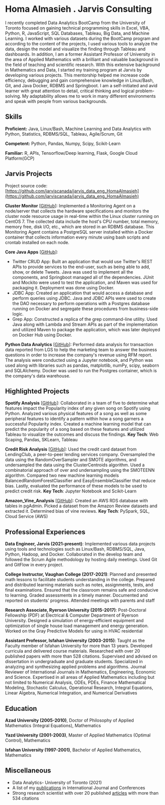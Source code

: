 # Homa Almasieh . Jarvis Consulting

 I recently completed Data Analytics BootCamp from the University of Toronto focused on gaining technical programming skills in Excel, VBA, Python, R, JavaScript, SQL Databases, Tableau, Big Data, and Machine Learning. I worked with various datasets during the BootCamp program and according to the content of the projects, I used various tools to analyze the data, design the model and visualize the finding through Tableau and dashboards. In addition, I am a former Assistant Professor of University in the area of Applied Mathematics with a brilliant and valuable background in the field of teaching and scientific research. With this extensive background in Mathematics and Data, I started my training program at Jarvis by developing various projects. This mentorship helped me increase code efficiency, debugging and gain comprehensive knowledge in Linux/Bash, Git, and Java Docker, RDBMS and Springboot. I am a self-initiated and avid learner with great attention to detail, critical thinking and logical problem-solving. My adaptability allows me to work in many different environments and speak with people from various backgrounds.

## Skills

**Proficient:** Java, Linux/Bash, Machine Learning and Data Analytics with Python, Statistics, RDBMS/SQL, Tableau, Agile/Scrum, Git

**Competent:** Python, Pandas, Numpy, Scipy, Scikit-Learn

**Familiar:** R, APIs, Tensorflow/Deep learning, Flask, Google Cloud Platform(GCP)

## Jarvis Projects

Project source code: [https://github.com/jarviscanada/jarvis_data_eng_HomaAlmasieh](https://github.com/jarviscanada/jarvis_data_eng_HomaAlmasieh)


**Cluster Monitor** [[GitHub](https://github.com/jarviscanada/jarvis_data_eng_HomaAlmasieh/tree/master/linux_sql)]: Implemented a Monitoring Agent on a node/server that collects the hardware specifications and monitors the cluster node resource usage in real-time within the Linux cluster running on CentOS 7. The collected data include the host's CPU number, total memory, memory free, disk I/O, etc., which are stored in an RDBMS database. This Monitoring Agent contains a PostgreSQL server installed within a Docker container that collects information every minute using bash scripts and crontab installed on each node.

**Core Java Apps** [[GitHub](https://github.com/jarviscanada/jarvis_data_eng_HomaAlmasieh/tree/master/core_java)]:
      
  - Twitter CRUD App: Built an application that would use Twitter's REST APIs to provide services to the end-user, such as being able to add, show, or delete Tweets. Java was used to implement all the components, and Springboot managed all of the dependencies. JUnit and Mockito were used to test the application, and Maven was used for packaging it. Deployment was done using Docker.
  - JDBC App: Created an application that would access a database and perform queries using JDBC. Java and JDBC APIs were used to create the DAO necessary to perform operations with a Postgres database running on Docker and segregate these procedures from business-side logic.
  - Grep App: Constructed a replica of the grep command-line utility. Used Java along with Lambda and Stream APIs as part of the implementation and utilized Maven to package the application, which was later deployed on Docker Hub using Docker.

**Python Data Analytics** [[GitHub](https://github.com/jarviscanada/jarvis_data_eng_HomaAlmasieh/tree/master/python_data_anlytics)]: Performed data analysis for transaction data reported from LGS to help the marketing team to answer the business questions in order to increase the company's revenue using RFM report. The analysis were conducted using a Jupyter notebook, and Python was used along with libraries such as pandas, matplotlib, numPy, scipy, seaborn and SQLAlchemy. Docker was used to run the Postgres container, which is the company's data warehouse.


## Highlighted Projects
**Spotify Analysis** [[GitHub](https://github.com/halmasieh/Spotify_Analysis)]: Collaborated in a team of five to determine what features impact the Popularity index of any given song on Spotify using Python. Analyzed various physical features of a song as well as some peripheral features to identify a pattern within how a song garners a successful Popularity index. Created a machine learning model that can predict the popularity of a song based on these features and utilized Tableau to visualize the outcomes and discuss the findings.
 **Key Tech**: Web Scaping, Pandas, SKLearn, Tableau

**Credit Risk Analysis** [[GitHub](https://github.com/halmasieh/Credit_Risk_Analysis)]: Used the credit card dataset from LendingClub, a peer-to-peer lending services company. Oversampled the data using the RandomOverSampler and SMOTE algorithms, and undersampled the data using the ClusterCentroids algorithm. Used a combinatorial approach of over and undersampling using the SMOTEENN algorithm. Compared two new machine learning models BalancedRandomForestClassifier and EasyEnsembleClassifier that reduce bias. Lastly, evaluated the performance of these models to be used to predict credit risk. **Key Tech**: Jupyter Notebook and Scikit-Learn

**Amazon_Vine_Analysis** [[GitHub](https://github.com/halmasieh/Amazon_Vine_Analysis)]: Created an AWS RDS database with tables in pgAdmin. Picked a dataset from the Amazon Review datasets and extracted it. Determined bias of vine reviews. **Key Tech**: PySpark, SQL, Cloud Service (AWS)


## Professional Experiences

**Data Engineer, Jarvis (2021-present)**: Implemented various data projects using tools and technologies such as Linux/Bash, RDBMS/SQL, Java, Python, Hadoop, and Docker. Collaborated in the develop team and followed the Scrum Agile methodology by hosting daily meetings. Used Git and GitFlow in every project.

**College Instructor, Vaughan College (2017-2021)**: Planned and presented math lessons to facilitate students understanding in the college. Prepared and distributed learning materials such as notes, assignments, tests, and final examinations. Ensured that the classroom remains safe and conducive to learning. Graded assessments in a timely manner. Documented and reported on students' progress. Attended meetings with parents and staff

**Research Associate, Ryerson University (2015-2017)**:  Post-Doctoral Fellowship (PDF) at Electrical & Computer Department of Ryerson University. Designed a simulation of energy-efficient equipment and optimization of single house load management and energy generation. Worked on the Gray Predictive Models for using in HVAC residential

**Assistant Professor, Isfahan University (2003-2015)**: Taught as the Faculty member of Isfahan University for more than 13 years. Developed curricula and delivered course materials. Researched with over 20 published papers with more than 528 citations. Supervised and advised on dissertation in undergraduate and graduate students. Specialized in analyzing and synthesizing applied problems and algorithms. Journal Reviewer of International Journals in Mathematics, Engineering, Economic and Science. Expertised in all areas of Applied Mathematics including but not limited to Numerical Analysis,  ODEs, PDEs, Finance Mathematical Modeling, Stochastic Calculus, Operational Research, Integral Equations, Linear Algebra, Numerical Integration, and Numerical Derivatives


## Education
**Azad University (2005-2010)**, Doctor of Philosophy of Applied Mathematics (Integral Equations), Mathematics

**Yazd University (2001-2003)**, Master of Applied Mathematics (Optimal Control), Mathematics

**Isfahan University (1997-2001)**, Bachelor of Applied Mathematics, Mathematics


## Miscellaneous
- Data Analytics- University of Toronto (2021)
- A list of my [publications](https://github.com/halmasieh/Publications) in International Journal and Conferences
- Strong research scientist with over 20 published [articles](https://scholar.google.ca/citations?hl=en&user=D5P5et4AAAAJ) with more than 534 citations